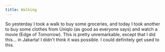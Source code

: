 ```yaml
---
title: Walking
---
```


So yesterday I took a walk to buy some groceries, and today I took another to
buy some clothes from Uniqlo (as good as everyone says) and watch a movie (Edge
of Tomorrow). This is pretty unremarkable, except that I did this... in
Jakarta! I didn't think it was possible. I could definitely get used to this.

